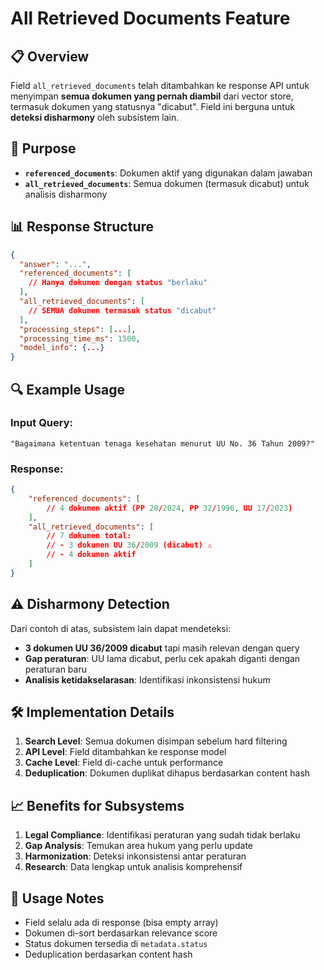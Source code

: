 # All Retrieved Documents Feature

## 📋 Overview

Field `all_retrieved_documents` telah ditambahkan ke response API untuk menyimpan **semua dokumen yang pernah diambil** dari vector store, termasuk dokumen yang statusnya "dicabut". Field ini berguna untuk **deteksi disharmony** oleh subsistem lain.

## 🎯 Purpose

-   **`referenced_documents`**: Dokumen aktif yang digunakan dalam jawaban
-   **`all_retrieved_documents`**: Semua dokumen (termasuk dicabut) untuk analisis disharmony

## 📊 Response Structure

```json
{
  "answer": "...",
  "referenced_documents": [
    // Hanya dokumen dengan status "berlaku"
  ],
  "all_retrieved_documents": [
    // SEMUA dokumen termasuk status "dicabut"
  ],
  "processing_steps": [...],
  "processing_time_ms": 1500,
  "model_info": {...}
}
```

## 🔍 Example Usage

### Input Query:

```
"Bagaimana ketentuan tenaga kesehatan menurut UU No. 36 Tahun 2009?"
```

### Response:

```json
{
    "referenced_documents": [
        // 4 dokumen aktif (PP 28/2024, PP 32/1996, UU 17/2023)
    ],
    "all_retrieved_documents": [
        // 7 dokumen total:
        // - 3 dokumen UU 36/2009 (dicabut) ⚠️
        // - 4 dokumen aktif
    ]
}
```

## ⚠️ Disharmony Detection

Dari contoh di atas, subsistem lain dapat mendeteksi:

-   **3 dokumen UU 36/2009 dicabut** tapi masih relevan dengan query
-   **Gap peraturan**: UU lama dicabut, perlu cek apakah diganti dengan peraturan baru
-   **Analisis ketidakselarasan**: Identifikasi inkonsistensi hukum

## 🛠️ Implementation Details

1. **Search Level**: Semua dokumen disimpan sebelum hard filtering
2. **API Level**: Field ditambahkan ke response model
3. **Cache Level**: Field di-cache untuk performance
4. **Deduplication**: Dokumen duplikat dihapus berdasarkan content hash

## 📈 Benefits for Subsystems

1. **Legal Compliance**: Identifikasi peraturan yang sudah tidak berlaku
2. **Gap Analysis**: Temukan area hukum yang perlu update
3. **Harmonization**: Deteksi inkonsistensi antar peraturan
4. **Research**: Data lengkap untuk analisis komprehensif

## 🔧 Usage Notes

-   Field selalu ada di response (bisa empty array)
-   Dokumen di-sort berdasarkan relevance score
-   Status dokumen tersedia di `metadata.status`
-   Deduplication berdasarkan content hash
